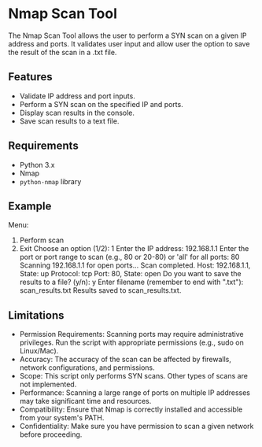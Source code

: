 # Nmap Scan Tool

The Nmap Scan Tool allows the user to perform a SYN scan on a given IP address and ports. It validates user input and allow user the option to save the result of the scan in a .txt file.

## Features

- Validate IP address and port inputs.
- Perform a SYN scan on the specified IP and ports.
- Display scan results in the console.
- Save scan results to a text file.

## Requirements

- Python 3.x
- Nmap
- `python-nmap` library

## Example

Menu:
1. Perform scan
2. Exit
Choose an option (1/2): 1
Enter the IP address: 192.168.1.1
Enter the port or port range to scan (e.g., 80 or 20-80) or 'all' for all ports: 80
Scanning 192.168.1.1 for open ports...
Scan completed.
Host: 192.168.1.1, State: up
Protocol: tcp
Port: 80, State: open
Do you want to save the results to a file? (y/n): y
Enter filename (remember to end with ".txt"): scan_results.txt
Results saved to scan_results.txt.

## Limitations

- Permission Requirements: Scanning ports may require administrative privileges. Run the script with appropriate permissions (e.g., sudo on Linux/Mac).
- Accuracy: The accuracy of the scan can be affected by firewalls, network configurations, and permissions.
- Scope: This script only performs SYN scans. Other types of scans are not implemented.
- Performance: Scanning a large range of ports on multiple IP addresses may take significant time and resources.
- Compatibility: Ensure that Nmap is correctly installed and accessible from your system's PATH.
- Confidentiality: Make sure you have permission to scan a given network before proceeding.